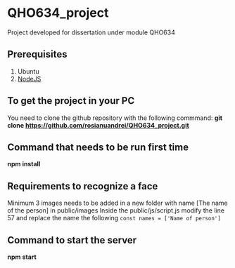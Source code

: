 # QHO634_project
Project developed for dissertation under module QHO634

## Prerequisites
1. Ubuntu
2. [NodeJS](https://nodejs.org/en)

## To get the project in your PC
You need to clone the github repository with the following commmand:
**git clone https://github.com/rosianuandrei/QHO634_project.git**

## Command that needs to be run first time
**npm install**

## Requirements to recognize a face
Minimum 3 images needs to be added in a new folder with name [The name of the person] in public/images
Inside the public/js/script.js modify the line 57 and replace the name the following `const names = ['Name of person']`

## Command to start the server
**npm start**